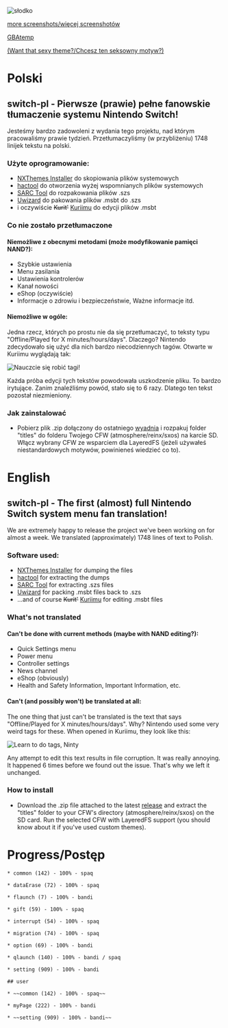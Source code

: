 ![słodko](https://github.com/bandithedoge/switch-pl/blob/master/ss/lang.jpg)

[more screenshots/więcej screenshotów](https://github.com/bandithedoge/switch-pl/tree/master/ss/)

[GBAtemp](https://gbatemp.net/threads/switch-po-polsku-switch-pl-the-first-almost-full-switch-system-menu-polish-fan-translation.530672/)

[(Want that sexy theme?/Chcesz ten seksowny motyw?)](https://gbatemp.net/download/atmosphere-theme.35531/)

# Polski

## switch-pl - Pierwsze (prawie) pełne fanowskie tłumaczenie systemu Nintendo Switch!

Jesteśmy bardzo zadowoleni z wydania tego projektu, nad którym pracowaliśmy prawie tydzień. Przetłumaczyliśmy (w przybliżeniu) 1748 linijek tekstu na polski.

### Użyte oprogramowanie:

* [NXThemes Installer](https://github.com/exelix11/SwitchThemeInjector) do skopiowania plików systemowych
* [hactool](https://github.com/SciresM/hactool) do otworzenia wyżej wspomnianych plików systemowych
* [SARC Tool](https://github.com/aboood40091/SARC-Tool) do rozpakowania plików .szs
* [Uwizard](https://github.com/MrMysterio/Uwizard) do pakowania plików .msbt do .szs
* i oczywiście ~~Kurit'~~ [Kuriimu](https://github.com/IcySon55/Kuriimu) do edycji plików .msbt


### Co nie zostało przetłumaczone

#### Niemożliwe z obecnymi metodami (może modyfikowanie pamięci NAND?):

* Szybkie ustawienia
* Menu zasilania
* Ustawienia kontrolerów
* Kanał nowości
* eShop (oczywiście)
* Informacje o zdrowiu i bezpieczeństwie, Ważne informacje itd.

#### Niemożliwe w ogóle:

Jedna rzecz, których po prostu nie da się przetłumaczyć, to teksty typu "Offline/Played for X minutes/hours/days". Dlaczego? Nintendo zdecydowało się użyć dla nich bardzo niecodziennych tagów. Otwarte w Kuriimu wyglądają tak:

![Nauczcie się robić tagi!](https://i.imgur.com/mJTG5BT.png)

Każda próba edycji tych tekstów powodowała uszkodzenie pliku. To bardzo irytujące. Zanim znaleźliśmy powód, stało się to 6 razy. Dlatego ten tekst pozostał niezmieniony.


### Jak zainstalować

* Pobierz plik .zip dołączony do ostatniego [wyadnia](https://github.com/bandithedoge/switch-pl/releases) i rozpakuj folder "titles" do folderu Twojego CFW (atmosphere/reinx/sxos) na karcie SD. Włącz wybrany CFW ze wsparciem dla LayeredFS (jeżeli używałeś niestandardowych motywów, powinieneś wiedzieć co to).



# English

## switch-pl - The first (almost) full Nintendo Switch system menu fan translation!

We are extremely happy to release the project we've been working on for almost a week. We translated (approximately) 1748 lines of text to Polish.

### Software used:

* [NXThemes Installer](https://github.com/exelix11/SwitchThemeInjector) for dumping the files
* [hactool](https://github.com/SciresM/hactool) for extracting the dumps
* [SARC Tool](https://github.com/aboood40091/SARC-Tool) for extracting .szs files
* [Uwizard](https://github.com/MrMysterio/Uwizard) for packing .msbt files back to .szs
* ...and of course ~~Kurit'~~ [Kuriimu](https://github.com/IcySon55/Kuriimu) for editing .msbt files


### What's not translated

#### Can't be done with current methods (maybe with NAND editing?):

* Quick Settings menu
* Power menu
* Controller settings
* News channel
* eShop (obviously)
* Health and Safety Information, Important Information, etc.

#### Can't (and possibly won't) be translated at all:

The one thing that just can't be translated is the text that says "Offline/Played for X minutes/hours/days". Why? Nintendo used some very weird tags for these. When opened in Kuriimu, they look like this:

![Learn to do tags, Ninty](https://i.imgur.com/mJTG5BT.png)

Any attempt to edit this text results in file corruption. It was really annoying. It happened 6 times before we found out the issue. That's why we left it unchanged.


### How to install

* Download the .zip file attached to the latest [release](https://github.com/bandithedoge/switch-pl/releases) and extract the "titles" folder to your CFW's directory (atmosphere/reinx/sxos) on the SD card. Run the selected CFW with LayeredFS support (you should know about it if you've used custom themes).

# Progress/Postęp

```
* common (142) - 100% - spaq

* dataErase (72) - 100% - spaq

* flaunch (7) - 100% - bandi

* gift (59) - 100% - spaq

* interrupt (54) - 100% - spaq

* migration (74) - 100% - spaq

* option (69) - 100% - bandi

* qlaunch (140) - 100% - bandi / spaq

* setting (909) - 100% - bandi

## user

* ~~common (142) - 100% - spaq~~

* myPage (222) - 100% - bandi

* ~~setting (909) - 100% - bandi~~
```
